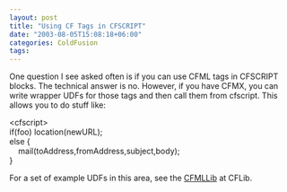 ```yaml
---
layout: post
title: "Using CF Tags in CFSCRIPT"
date: "2003-08-05T15:08:18+06:00"
categories: ColdFusion 
tags: 
---
```


One question I see asked often is if you can use CFML tags in CFSCRIPT blocks. The technical answer is no. However, if you have CFMX, you can write wrapper UDFs for those tags and then call them from cfscript. This allows you to do stuff like:

&lt;cfscript&gt;<br>
if(foo) location(newURL);<br>
else {<br>
&nbsp;&nbsp;&nbsp;&nbsp;mail(toAddress,fromAddress,subject,body);<br>
}<br>

For a set of example UDFs in this area, see the <a href="http://www.cflib.org/library.cfm?ID=17">CFMLLib</a> at CFLib.